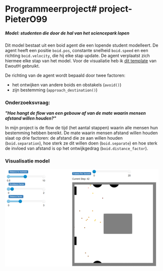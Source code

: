 # Programmeerproject# project-PieterO99

##### Model: studenten die door de hal van het sciencepark lopen

Dit model bestaat uit een boid agent die een lopende student modelleert. De agent heeft een positie `boid.pos`, constante snelheid `boid.speed` en een richting `boid.velocity`, die hij elke stap update. De agent verplaatst zich hiermee elke stap van het model. Voor de visualiatie heb ik [dit template](https://github.com/projectmesa/mesa/tree/main/examples/boid_flockers) van EwoutH gebruikt.

De richting van de agent wordt bepaald door twee factoren: 
- het ontwijken van andere boids en obstakels (`avoid()`)
- zijn bestemming (`approach_destination()`)

### Onderzoeksvraag: 
***"Hoe hangt de flow van een gebouw af van de mate waarin mensen afstand willen houden?"***

In mijn project is de flow de tijd (het aantal stappen) waarin alle mensen hun bestemming hebben bereikt.
De mate waarin mensen afstand willen houden slaat op drie factoren: de afstand die ze aan willen houden (`boid.separation`), hoe sterk ze dit willen doen (`boid.separate`) en hoe sterk de invloed van afstand is op het ontwijkgedrag (`boid.distance_factor`).

### Visualisatie model

![studentenstroom in de hal](doc/SkriensjotABM.png)


